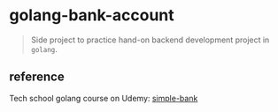 # golang-bank-account

> Side project to practice hand-on backend development project in `golang`.

## reference

Tech school golang course on Udemy: [simple-bank](https://github.com/techschool/simplebank)

